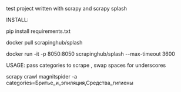 test project written with scrapy and scrapy splash


INSTALL:

pip install requirements.txt

docker pull scrapinghub/splash

docker run -it -p 8050:8050 scrapinghub/splash --max-timeout 3600

USAGE:
pass categories to scrape , swap spaces for underscores

scrapy crawl magnitspider -a categories=Бритье_и_эпиляция,Средства_гигиены
